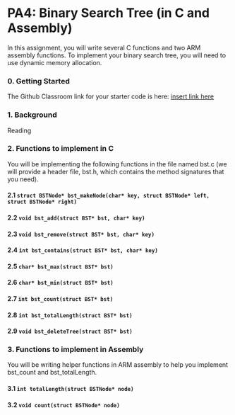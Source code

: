 # PA4: Binary Search Tree (in C and Assembly)
In this assignment, you will write several C functions and two ARM assembly functions. To implement your binary search tree, you will need to use dynamic memory allocation.
### 0. Getting Started
The Github Classroom link for your starter code is here:
[insert link here](http://)

### 1. Background
Reading
### 2. Functions to implement in C
You will be implementing the following functions in the file named bst.c (we will provide a header file, bst.h, which contains the method signatures that you need).
#### 2.1 `struct BSTNode* bst_makeNode(char* key, struct BSTNode* left, struct BSTNode* right)`
#### 2.2 `void bst_add(struct BST* bst, char* key)`
#### 2.3 `void bst_remove(struct BST* bst, char* key)`
#### 2.4 `int bst_contains(struct BST* bst, char* key)`
#### 2.5 `char* bst_max(struct BST* bst)`
#### 2.6 `char* bst_min(struct BST* bst)`
#### 2.7 `int bst_count(struct BST* bst)`
#### 2.8 `int bst_totalLength(struct BST* bst)`
#### 2.9 `void bst_deleteTree(struct BST* bst)`

### 3. Functions to implement in Assembly
You will be writing helper functions in ARM assembly to help you implement bst_count and bst_totalLength.
#### 3.1 `int totalLength(struct BSTNode* node)`
#### 3.2 `void count(struct BSTNode* node)`

